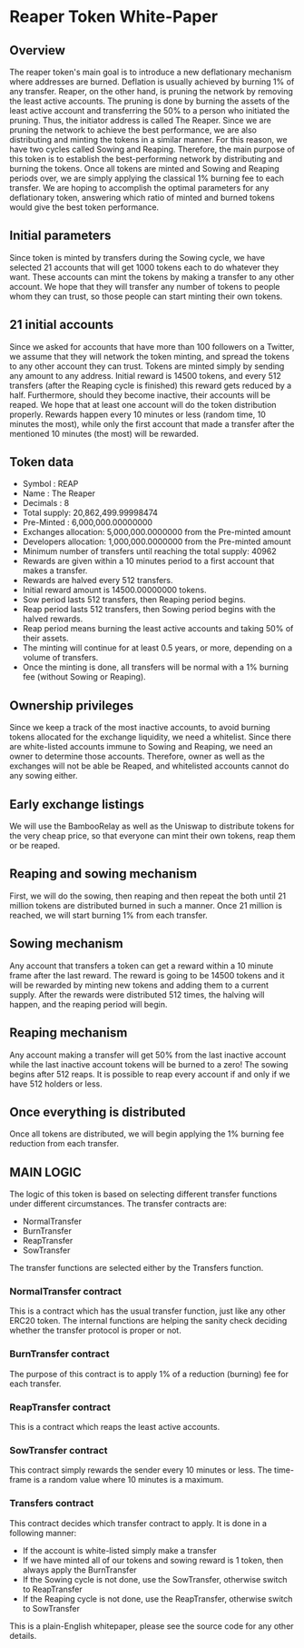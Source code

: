 # Reaper Token White-Paper
## Overview

The reaper token's main goal is to introduce a new deflationary mechanism where addresses are burned. Deflation is usually achieved by burning 1% of any transfer. Reaper, on the other hand, is pruning the network by removing the least active accounts. The pruning is done by burning the assets of the least active account and transferring the 50% to a person who initiated the pruning. Thus, the initiator address is called The Reaper. Since we are pruning the network to achieve the best performance, we are also distributing and minting the tokens in a similar manner. For this reason, we have two cycles called Sowing and Reaping. Therefore, the main purpose of this token is to establish the best-performing network by distributing and burning the tokens. Once all tokens are minted and Sowing and Reaping periods over, we are simply applying the classical 1% burning fee to each transfer. We are hoping to accomplish the optimal parameters for any deflationary token, answering which ratio of minted and burned tokens would give the best token performance.


## Initial parameters
Since token is minted by transfers during the Sowing cycle, we have selected 21 accounts that will get 1000 tokens each to do whatever they want. These accounts can mint the tokens by making a transfer to any other account. We hope that they will transfer any number of tokens to people whom they can trust, so those people can start minting their own tokens.

## 21 initial accounts
Since we asked for accounts that have more than 100 followers on a Twitter, we assume that they will network the token minting, and spread the tokens to any other account they can trust. Tokens are minted simply by sending any amount to any address. Initial reward is 14500 tokens, and every 512 transfers (after the Reaping cycle is finished) this reward gets reduced by a half. Furthermore, should they become inactive, their accounts will be reaped. We hope that at least one account will do the token distribution properly. Rewards happen every 10 minutes or less (random time, 10 minutes the most), while only the first account that made a transfer after the mentioned 10 minutes (the most) will be rewarded.


## Token data
- Symbol      :  REAP
- Name        :  The Reaper 
- Decimals    :  8
- Total supply:  20,862,499.99998474
- Pre-Minted   :  6,000,000.00000000
- Exchanges allocation: 5,000,000.0000000 from the Pre-minted amount
- Developers allocation: 1,000,000.0000000 from the Pre-minted amount
- Minimum number of transfers until reaching the total supply: 40962
- Rewards are given within a 10 minutes period to a first account that makes a transfer.
- Rewards are halved every 512 transfers.
- Initial reward amount is 14500.00000000 tokens.
- Sow period lasts 512 transfers, then Reaping period begins.
- Reap period lasts 512 transfers, then Sowing period begins with the halved rewards.
- Reap period means burning the least active accounts and taking 50% of their assets.
- The minting will continue for at least 0.5 years, or more, depending on a volume of transfers.
- Once the minting is done, all transfers will be normal with a 1% burning fee (without Sowing or Reaping).

## Ownership privileges
Since we keep a track of the most inactive accounts, to avoid burning tokens allocated for the exchange liquidity, we need a whitelist. Since there are white-listed accounts immune to Sowing and Reaping, we need an owner to determine those accounts. Therefore, owner as well as the exchanges will not be able be Reaped, and whitelisted accounts cannot do any sowing either.

## Early exchange listings
We will use the BambooRelay as well as the Uniswap to distribute tokens for the very cheap price, so that everyone can mint their own tokens, reap them or be reaped.



## Reaping and sowing mechanism
First, we will do the sowing, then reaping and then repeat the both until 21 million tokens are distributed burned in such a manner. Once 21 million is reached, we will start burning 1% from each transfer.

## Sowing mechanism
Any account that transfers a token can get a reward within a 10 minute frame after the last reward. 
The reward is going to be 14500 tokens and it will be rewarded by minting new tokens and adding them to a current supply.
After the rewards were distributed 512 times, the halving will happen, and the reaping period will begin. 

## Reaping mechanism
Any account making a transfer will get 50% from the last inactive account while the last inactive account tokens will be burned to a zero! The sowing begins after 512 reaps. It is possible to reap every account if and only if we have 512 holders or less.

## Once everything is distributed
Once all tokens are distributed, we will begin applying the 1% burning fee reduction from each transfer.

## MAIN LOGIC
The logic of this token is based on selecting different transfer functions under different circumstances. The transfer contracts are:
- NormalTransfer
- BurnTransfer
- ReapTransfer
- SowTransfer

The transfer functions are selected either by the Transfers function.

### NormalTransfer contract
This is a contract which has the usual transfer function, just like any other ERC20 token. The internal functions are helping the sanity check deciding whether the transfer protocol is proper or not.

### BurnTransfer contract
The purpose of this contract is to apply 1% of a reduction (burning) fee for each transfer.

### ReapTransfer contract
This is a contract which reaps the least active accounts.

### SowTransfer contract
This contract simply rewards the sender every 10 minutes or less. The time-frame is a random value where 10 minutes is a maximum.

### Transfers contract
This contract decides which transfer contract to apply. It is done in a following manner:

- If the account is white-listed simply make a transfer
- If we have minted all of our tokens and sowing reward is 1 token, then always apply the BurnTransfer
- If the Sowing cycle is not done, use the SowTransfer, otherwise switch to ReapTransfer
- If the Reaping cycle is not done, use the ReapTransfer, otherwise switch to SowTransfer


This is a plain-English whitepaper, please see the source code for any other details.

